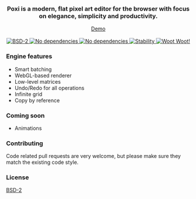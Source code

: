 <div align="center">
  <h3>
    Poxi is a modern, flat pixel art editor for the browser with focus on elegance, simplicity and productivity.
  </h3>
</div>

<div align="center">
  <a href="http://maierfelix.github.io/poxi/">Demo</a>
  <br/><br/>
  <a href="https://github.com/maierfelix/poxi/blob/master/LICENSE">
    <img src="https://img.shields.io/badge/BSD2-License-blue.svg?style=flat-square" alt="BSD-2" />
  </a>
  <a href="#">
    <img src="https://img.shields.io/badge/Renderer-WebGL-red.svg?style=flat-square" alt="No dependencies" />
  </a>
  <a href="#">
    <img src="https://img.shields.io/badge/Dependencies-None-green.svg?style=flat-square" alt="No dependencies" />
  </a>
  <a href="https://nodejs.org/api/documentation.html#documentation_stability_index">
    <img src="https://img.shields.io/badge/Stability-experimental-orange.svg?style=flat-square" alt="Stability" />
  </a>
  <a href="#">
    <img src="https://img.shields.io/badge/🦄-Compatible-ff69b4.svg?style=flat-square" alt="Woot Woot!" />
  </a>
</div>

### Engine features
 - Smart batching
 - WebGL-based renderer
 - Low-level matrices
 - Undo/Redo for all operations
 - Infinite grid
 - Copy by reference

### Coming soon
 - Animations

### Contributing

Code related pull requests are very welcome, but please make sure they match the existing code style.

### License
[BSD-2](https://github.com/maierfelix/poxi/blob/master/LICENSE)